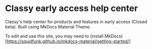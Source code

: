# Classy early access help center

Classy's help center for products and features in early access (Closed beta). Built using MkDocs Material Theme.

To edit and use this site, you may need to (install MkDocs)[https://squidfunk.github.io/mkdocs-material/getting-started/]
